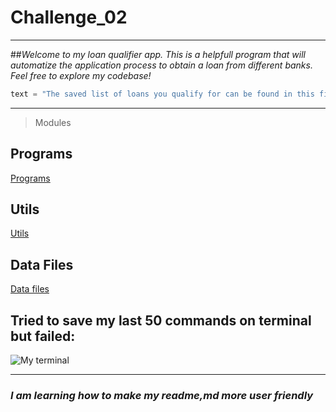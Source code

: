 # **Challenge_02**

---

##*Welcome to my loan qualifier app. This is a helpfull program that will automatize the application process to obtain a loan from different banks. Feel free to explore my codebase!* 

```python
text = "The saved list of loans you qualify for can be found in this file qualifying_loans.csv.""
```

---

> Modules

## Programs 

[Programs](Starter_Code/loan_qualifier_app/qualifier/filters)

## Utils

[Utils](Starter_code/loan_qualifier_app/qualifier/utils/)

## Data Files

[Data files](Starter_Code/loan_qualifier_app/data/daily_rate_sheet.csv)

## Tried to save my last 50 commands on terminal but failed:

![My terminal](Starter_Code/loan_qualifier_app/IMG_6243.JPG)


---

### *I am learning how to make my readme,md more user friendly*
